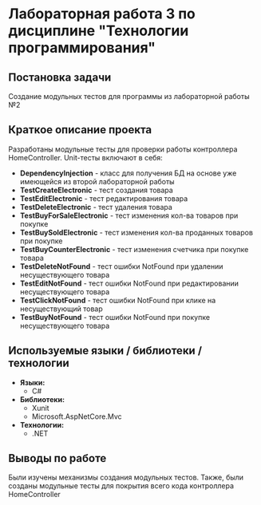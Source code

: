 # Лабораторная работа 3 по дисциплине "Технологии программирования"
## Постановка задачи
Создание модульных тестов для программы из лабораторной работы №2
## Краткое описание проекта
Разработаны модульные тесты для проверки работы контроллера HomeController. Unit-тесты включают в себя:
- **DependencyInjection** - класс для получения БД на основе уже имеющейся из второй лабораторной работы
- **TestCreateElectronic** - тест создания товара
- **TestEditElectronic** - тест редактирования товара
- **TestDeleteElectronic** - тест удаления товара
- **TestBuyForSaleElectronic** - тест изменения кол-ва товаров при покупке
- **TestBuySoldElectronic** - тест изменения кол-ва проданных товаров при покупке
- **TestBuyCounterElectronic** - тест изменения счетчика при покупке товара
- **TestDeleteNotFound** - тест ошибки NotFound при удалении несуществующего товара
- **TestEditNotFound** - тест ошибки NotFound при редактировании несуществующего товара
- **TestClickNotFound** - тест ошибки NotFound при клике на несуществующий товар
- **TestBuyNotFound** - тест ошибки NotFound при покупке несуществующего товара
## Используемые языки / библиотеки / технологии
- **Языки:** 
  - C# 
- **Библиотеки:**
  - Xunit
  - Microsoft.AspNetCore.Mvc  
- **Технологии:**
  - .NET
## Выводы по работе
Были изучены механизмы создания модульных тестов. Также, были созданы модульные тесты для покрытия всего кода контроллера HomeController

